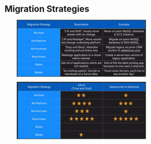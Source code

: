 # Migration Strategies

<figure><img src="../../../../../.gitbook/assets/image (44) (1).png" alt=""><figcaption></figcaption></figure>

<figure><img src="../../../../../.gitbook/assets/image (1) (1) (1) (1) (1).png" alt=""><figcaption></figcaption></figure>
